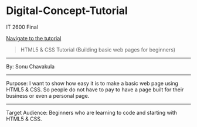 # Digital-Concept-Tutorial
IT 2600 Final 

[Navigate to the tutorial](https://github.com/sonuchavakula/Digital-Concept-Tutorial/blob/master/Tutorial.md)

> HTML5 & CSS Tutorial (Building basic web pages for beginners)
___
By: Sonu Chavakula
___
Purpose: I want to show how easy it is to make a basic web page using HTML5 & CSS. So people do not have to pay to have a page built for their business or even a personal page. 
___
Target Audience: Beginners who are learning to code and starting with HTML5 & CSS. 

